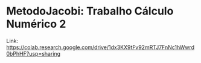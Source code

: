 # MetodoJacobi: Trabalho Cálculo Numérico 2

Link: https://colab.research.google.com/drive/1dx3KX9tFv92mRTJ7FnNc1hWwrd0bPhHF?usp=sharing
